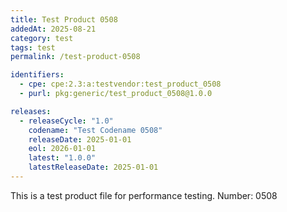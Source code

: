 ```yaml
---
title: Test Product 0508
addedAt: 2025-08-21
category: test
tags: test
permalink: /test-product-0508

identifiers:
  - cpe: cpe:2.3:a:testvendor:test_product_0508
  - purl: pkg:generic/test_product_0508@1.0.0

releases:
  - releaseCycle: "1.0"
    codename: "Test Codename 0508"
    releaseDate: 2025-01-01
    eol: 2026-01-01
    latest: "1.0.0"
    latestReleaseDate: 2025-01-01
---
```


This is a test product file for performance testing. Number: 0508
